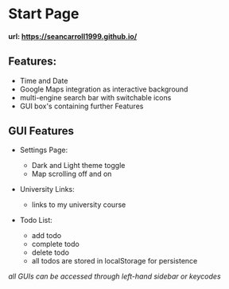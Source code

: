 # Start Page

#### url: https://seancarroll1999.github.io/

## Features:

* Time and Date
* Google Maps integration as interactive background
* multi-engine search bar with switchable icons
* GUI box's containing further Features

## GUI Features

* Settings Page:
  - Dark and Light theme toggle
  - Map scrolling off and on

* University Links:
  - links to my university course

* Todo List:
    - add todo
    - complete todo
    - delete todo
    - all todos are stored in localStorage for persistence


 *all GUIs can be accessed through left-hand sidebar or keycodes* 
